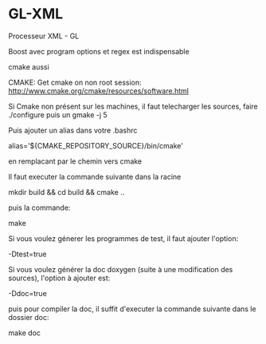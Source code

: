 GL-XML
======
Processeur XML - GL

Boost avec program options et regex est indispensable

cmake aussi

CMAKE:
Get cmake on non root session: http://www.cmake.org/cmake/resources/software.html


Si Cmake non présent sur les machines, il faut telecharger les sources, faire ./configure puis un gmake -j 5


Puis ajouter un alias dans votre .bashrc

alias='${CMAKE_REPOSITORY_SOURCE}/bin/cmake'

en remplacant par le chemin vers cmake


Il faut executer la commande suivante dans la racine

mkdir build && cd build && cmake ..

puis la commande:

make


Si vous voulez génerer les programmes de test, il faut ajouter l'option:

-Dtest=true

Si vous voulez générer la doc doxygen (suite à une modification des sources), l'option à ajouter est:

-Ddoc=true


puis pour compiler la doc, il suffit d'executer la commande suivante dans le dossier doc:

make doc
